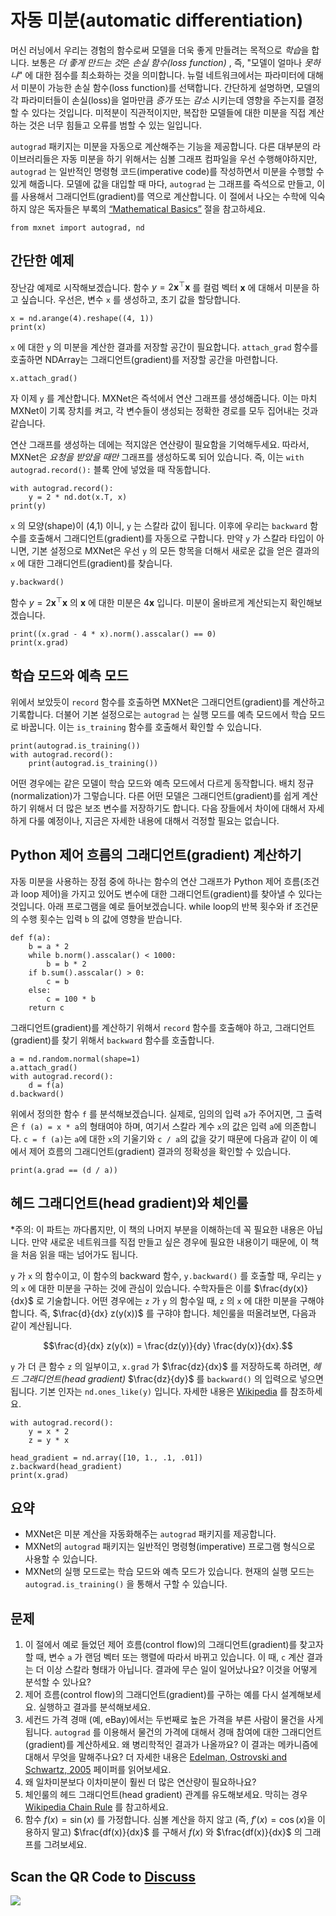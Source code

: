 # 자동 미분(automatic differentiation)

머신 러닝에서 우리는 경험의 함수로써 모델을 더욱 좋게 만들려는 목적으로 *학습*을 합니다. 보통은 *더 좋게 만드는 것*은 *손실 함수(loss function)* , 즉, "모델이 얼마나 *못하냐*" 에 대한 점수를 최소화하는 것을 의미합니다. 뉴럴 네트워크에서는 파라미터에 대해서 미분이 가능한 손실 함수(loss function)를 선택합니다. 간단하게 설명하면, 모델의 각 파라미터들이 손실(loss)을 얼마만큼 *증가* 또는 *감소* 시키는데 영향을 주는지를 결정할 수 있다는 것입니다. 미적분이 직관적이지만, 복잡한 모델들에 대한 미분을 직접 계산하는 것은 너무 힘들고 오류를 범할 수 있는 일입니다.


`autograd` 패키지는 미분을 자동으로 계산해주는 기능을 제공합니다. 다른 대부분의 라이브러리들은 자동 미분을 하기 위해서는 심볼 그래프 컴파일을 우선 수행해야하지만, `autograd` 는 일반적인 명령형 코드(imperative code)를 작성하면서 미분을 수행할 수 있게 해줍니다. 모델에 값을 대입할 때 마다, `autograd` 는 그래프를 즉석으로 만들고, 이를 사용해서 그래디언트(gradient)를 역으로 계산합니다. 이 절에서 나오는 수학에 익숙하지 않은 독자들은 부록의 [“Mathematical Basics”](../chapter_appendix/math.md) 절을 참고하세요.

```{.python .input  n=1}
from mxnet import autograd, nd
```

## 간단한 예제

장난감 예제로 시작해보겠습니다. 함수 $y = 2\mathbf{x}^{\top}\mathbf{x}$ 를 컬럼 벡터 $\mathbf{x}​$ 에 대해서 미분을 하고 싶습니다. 우선은, 변수 `x` 를 생성하고, 초기 값을 할당합니다.

```{.python .input  n=2}
x = nd.arange(4).reshape((4, 1))
print(x)
```

`x` 에 대한 `y` 의 미분을 계산한 결과를 저장할 공간이 필요합니다. `attach_grad` 함수를 호출하면 NDArray는 그래디언트(gradient)를 저장할 공간을 마련합니다.

```{.python .input  n=3}
x.attach_grad()
```

자 이제 `y` 를 계산합니다. MXNet은 즉석에서 연산 그래프를 생성해줍니다. 이는 마치 MXNet이 기록 장치를 켜고, 각 변수들이 생성되는 정확한 경로를 모두 집어내는 것과 같습니다.

연산 그래프를 생성하는 데에는 적지않은 연산량이 필요함을 기억해두세요. 따라서, MXNet은 *요청을 받았을 때만* 그래프를 생성하도록 되어 있습니다. 즉, 이는 `with autograd.record():` 블록 안에 넣었을 때 작동합니다.

```{.python .input  n=4}
with autograd.record():
    y = 2 * nd.dot(x.T, x)
print(y)
```

`x` 의 모양(shape)이 (4,1) 이니, `y` 는 스칼라 값이 됩니다. 이후에 우리는 `backward` 함수를 호출해서 그래디언트(gradient)를 자동으로 구합니다. 만약 `y` 가 스칼라 타입이 아니면, 기본 설정으로 MXNet은 우선 `y` 의 모든 항목을 더해서 새로운 값을 얻은 결과의  `x` 에 대한 그래디언트(gradient)를 찾습니다.

```{.python .input  n=5}
y.backward()
```

함수  $y = 2\mathbf{x}^{\top}\mathbf{x}$ 의  $\mathbf{x}$ 에 대한 미분은  $4\mathbf{x}$ 입니다. 미분이 올바르게 계산되는지 확인해보겠습니다.

```{.python .input  n=6}
print((x.grad - 4 * x).norm().asscalar() == 0)
print(x.grad)
```

## 학습 모드와 예측 모드

위에서 보았듯이 `record` 함수를 호출하면 MXNet은 그래디언트(gradient)를 계산하고 기록합니다. 더불어 기본 설정으로는 `autograd` 는 실행 모드를 예측 모드에서 학습 모드로 바꿉니다. 이는 `is_training` 함수를 호출해서 확인할 수 있습니다.

```{.python .input  n=7}
print(autograd.is_training())
with autograd.record():
    print(autograd.is_training())
```

어떤 경우에는 같은 모델이 학습 모드와 예측 모드에서 다르게 동작합니다. 배치 정규(normalization)가 그렇습니다. 다른 어떤 모델은 그래디언트(gradient)를 쉽게 계산하기 위해서 더 많은 보조 변수를 저장하기도 합니다. 다음 장들에서 차이에 대해서 자세하게 다룰 예정이나, 지금은 자세한 내용에 대해서 걱정할 필요는 없습니다.

## Python 제어 흐름의 그래디언트(gradient) 계산하기

자동 미분을 사용하는 장점 중에 하나는 함수의 연산 그래프가 Python 제어 흐름(조건과 loop 제어)을 가지고 있어도 변수에 대한 그래디언트(gradient)를 찾아낼 수 있다는 것입니다. 아래 프로그램을 예로 들어보겠습니다. while loop의 반복 횟수와 if 조건문의 수행 횟수는 입력 `b` 의 값에 영향을 받습니다.

```{.python .input  n=8}
def f(a):
    b = a * 2
    while b.norm().asscalar() < 1000:
        b = b * 2
    if b.sum().asscalar() > 0:
        c = b
    else:
        c = 100 * b
    return c
```

그래디언트(gradient)를 계산하기 위해서 `record` 함수를 호출해야 하고, 그래디언트(gradient)를 찾기 위해서 `backward` 함수를 호출합니다.

```{.python .input  n=9}
a = nd.random.normal(shape=1)
a.attach_grad()
with autograd.record():
    d = f(a)
d.backward()
```

위에서 정의한 함수 `f` 를 분석해보겠습니다. 실제로, 임의의 입력 `a`가 주어지면, 그 출력은 `f (a) = x * a`의 형태여야 하며, 여기서 스칼라 계수 `x`의 값은 입력 `a`에 의존합니다. `c = f (a)`는 `a`에 대한 `x`의 기울기와 `c / a`의 값을 갖기 때문에 다음과 같이 이 예에서 제어 흐름의 그래디언트(gradient) 결과의 정확성을 확인할 수 있습니다.

```{.python .input  n=10}
print(a.grad == (d / a))
```

## 헤드 그래디언트(head gradient)와 체인룰

*주의: 이 파트는 까다롭지만, 이 책의 나머지 부분을 이해하는데 꼭 필요한 내용은 아닙니다. 만약 새로운 네트워크를 직접 만들고 싶은 경우에 필요한 내용이기 때문에, 이 책을 처음 읽을 때는 넘어가도 됩니다.

`y` 가 `x`  의 함수이고, 이 함수의 backward 함수, `y.backward()` 를 호출할 때, 우리는 `y` 의 `x` 에 대한 미분을 구하는 것에 관심이 있습니다. 수학자들은 이를 $\frac{dy(x)}{dx}$ 로 기술합니다. 어떤 경우에는 `z` 가 `y` 의 함수일 때, `z` 의 `x` 에 대한 미분을 구해야 합니다. 즉, $\frac{d}{dx} z(y(x))$ 를 구햐야 합니다. 체인룰을 떠올려보면, 다음과 같이 계산됩니다.

$$\frac{d}{dx} z(y(x)) = \frac{dz(y)}{dy} \frac{dy(x)}{dx}.$$

`y` 가 더 큰 함수 `z` 의 일부이고, `x.grad` 가 $\frac{dz}{dx}$ 를 저장하도록 하려면,  *헤드 그래디언트(head gradient)* $\frac{dz}{dy}$ 를 `backward()` 의 입력으로 넣으면 됩니다. 기본 인자는 ``nd.ones_like(y)`` 입니다. 자세한 내용은  [Wikipedia](https://en.wikipedia.org/wiki/Chain_rule) 를 참조하세요.

```{.python .input  n=11}
with autograd.record():
    y = x * 2
    z = y * x

head_gradient = nd.array([10, 1., .1, .01])
z.backward(head_gradient)
print(x.grad)
```

## 요약

* MXNet은 미분 계산을 자동화해주는 `autograd` 패키지를 제공합니다.
* MXNet의 `autograd` 패키지는 일반적인 명령형(imperative) 프로그램 형식으로 사용할 수 있습니다.
* MXNet의 실행 모드로는 학습 모드와 예측 모드가 있습니다. 현재의 실행 모드는 `autograd.is_training()` 을 통해서 구할 수 있습니다.

## 문제

1. 이 절에서 예로 들었던 제어 흐름(control flow)의 그래디언트(gradient)를 찾고자 할 때, 변수 `a` 가 랜덤 벡터 또는 행렬에 따라서 바뀌고 있습니다. 이 때, `c` 계산 결과는 더 이상 스칼라 형태가 아닙니다. 결과에 무슨 일이 일어났나요? 이것을 어떻게 분석할 수 있나요?
1. 제어 흐름(control flow)의 그래디언트(gradient)를 구하는 예를 다시 설계해보세요. 실행하고 결과를 분석해보세요.
1. 세컨드 가격 경매 (예, eBay)에서는 두번째로 높은 가격을 부른 사람이 물건을 사게 됩니다. `autograd` 를 이용해서 물건의 가격에 대해서 경매 참여에 대한 그래디언트(gradient)를 계산하세요. 왜 병리학적인 결과가 나올까요? 이 결과는 메카니즘에 대해서 무엇을 말해주나요? 더 자세한 내용은 [Edelman, Ostrovski and Schwartz, 2005](https://www.benedelman.org/publications/gsp-060801.pdf) 페이퍼를 읽어보세요.
1. 왜 일차미분보다 이차미분이 훨씬 더 많은 연산량이 필요하나요?
1. 체인룰의 헤드 그래디언트(head gradient) 관계를 유도해보세요. 막히는 경우 [Wikipedia Chain Rule](https://en.wikipedia.org/wiki/Chain_rule) 를 참고하세요.
1. 함수 $f(x) = \sin(x)$ 를 가정합니다. 심볼 계산을 하지 않고 (즉, $f'(x) = \cos(x)$을 이용하지 말고) $\frac{df(x)}{dx}$ 를 구해서 $f(x)$ 와 $\frac{df(x)}{dx}$ 의 그래프를 그려보세요.

## Scan the QR Code to [Discuss](https://discuss.mxnet.io/t/2318)

![](../img/qr_autograd.svg)
